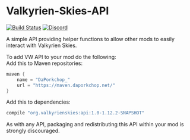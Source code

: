 # Valkyrien-Skies-API

[![Build Status](https://jenkins.daporkchop.net/job/ValkyrienSkies/job/Valkyrien-Skies-API/job/master/badge/icon)](https://jenkins.daporkchop.net/job/ValkyrienSkies/job/Valkyrien-Skies-API/job/master/)
[![Discord](https://img.shields.io/discord/244934352092397568.svg)](https://discord.gg/rG3QNDV)

A simple API providing helper functions to allow other mods to easily interact with Valkyrien Skies.

To add VW API to your mod do the following:  
Add this to Maven repositories:  
```groovy
maven {
    name = "DaPorkchop_"
	url = "https://maven.daporkchop.net/"
}
```

Add this to dependencies:  
```groovy
compile "org.valkyrienskies:api:1.0-1.12.2-SNAPSHOT"
```

As with any API, packaging and redistributing this API within your mod is strongly discouraged.

